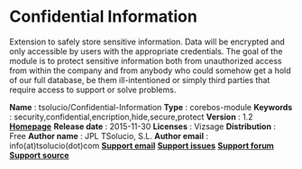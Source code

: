 Confidential Information
=======

Extension to safely store sensitive information. Data will be encrypted and only accessible by users with the appropriate credentials. The goal of the module is to protect sensitive information both from unauthorized access from within the company and from anybody who could somehow get a hold of our full database, be them ill-intentioned or simply third parties that require access to support or solve problems.

**Name** : tsolucio/Confidential-Information
**Type** : corebos-module
**Keywords** : security,confidential,encription,hide,secure,protect
**Version** : 1.2
[**Homepage**](http://corebos.org/documentation/doku.php?id=en:extensions:extensions:confidentialinfo)
**Release date** : 2015-11-30
**Licenses** : Vizsage
**Distribution** : Free
**Author name** : JPL TSolucio, S.L.
**Author email** : info(at)tsolucio(dot)com
[**Support email**](info(at)tsolucio(dot)com)
[**Support issues**](https://github.com/tsolucio/Confidential-Information)
**[Support forum](http://discussions.corebos.org/)**
[**Support source**](https://github.com/tsolucio/Confidential-Information)

